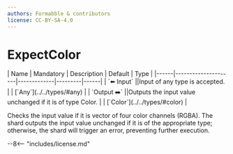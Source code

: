 ```yaml
---
authors: Formabble & contributors
license: CC-BY-SA-4.0
---
```



# ExpectColor

<div class="sh-parameters" markdown="1">
| Name | Mandatory | Description | Default | Type |
|------|---------------------|-------------|---------|------|
| `⬅️ Input` ||Input of any type is accepted. | | [`Any`](../../types/#any) |
| `Output ➡️` ||Outputs the input value unchanged if it is of type Color. | | [`Color`](../../types/#color) |

</div>

Checks the input value if it is vector of four color channels (RGBA). The shard outputs the input value unchanged if it is of the appropriate type; otherwise, the shard will trigger an error, preventing further execution.

--8<-- "includes/license.md"

